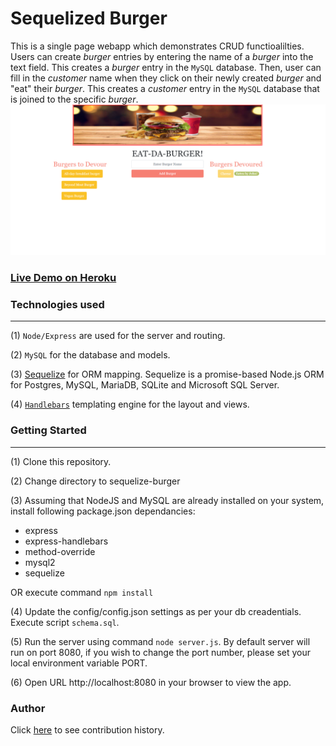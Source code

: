# Sequelized Burger
This is a single page webapp which demonstrates CRUD functioalilties. Users can create _burger_ entries by entering the name of a _burger_ into the text field. This creates a _burger_ entry in the `MySQL` database. Then, user can fill in the _customer_ name when they click on their newly created _burger_ and "eat" their _burger_. This creates a _customer_ entry in the `MySQL` database that is joined to the specific _burger_. 
![](./public/assets/images/SequelizeBurger.PNG)

### [Live Demo on Heroku](https://sequelize-burgernfries.herokuapp.com/burgers)

### Technologies used
---
(1) `Node/Express` are used for the server and routing.

(2) `MySQL` for the database and models. 

(3) [Sequelize](https://sequelize.org/) for ORM mapping. Sequelize is a promise-based Node.js ORM for Postgres, MySQL, MariaDB, SQLite and Microsoft SQL Server. 

(4) [`Handlebars`](https://handlebarsjs.com/) templating engine for the layout and views.

### Getting Started
---
(1) Clone this repository. 

(2) Change directory to sequelize-burger

(3) Assuming that NodeJS and MySQL are already installed on your system, install following package.json dependancies:
  
  * express
  * express-handlebars
  * method-override  
  * mysql2
  * sequelize
  
  OR execute command `npm install` 

(4) Update the config/config.json settings as per your db creadentials. Execute script `schema.sql`.

(5) Run the server using command `node server.js`. By default server will run on port 8080, if you wish to change the port number, please set your local environment variable PORT. 

(6) Open URL http://localhost:8080 in your browser to view the app.

### Author
Click [here](https://github.com/pshegde123/sequelizedBurger/graphs/contributors) to see contribution history.
  
